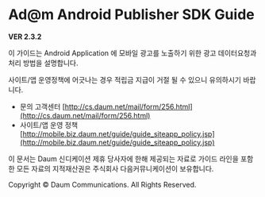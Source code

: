 # Ad@m Android Publisher SDK Guide

**VER 2.3.2**

이 가이드는 Android Application 에 모바일 광고를 노출하기 위한 광고 데이터요청과 처리 방법을 설명합니다.
  
사이트/앱 운영정책에 어긋나는 경우 적립금 지급이 거절 될 수 있으니 유의하시기 바랍니다.
* 문의 고객센터 [http://cs.daum.net/mail/form/256.html](http://cs.daum.net/mail/form/256.html)* 사이트/앱 운영 정책 [http://mobile.biz.daum.net/guide/guide_siteapp_policy.jsp](http://mobile.biz.daum.net/guide/guide_siteapp_policy.jsp)

이 문서는 Daum 신디케이션 제휴 당사자에 한해 제공되는 자료로 가이드 라인을 포함한 모든 자료의 지적재산권은 주식회사 다음커뮤니케이션이 보유합니다.
Copyright © Daum Communications. All Rights Reserved.
